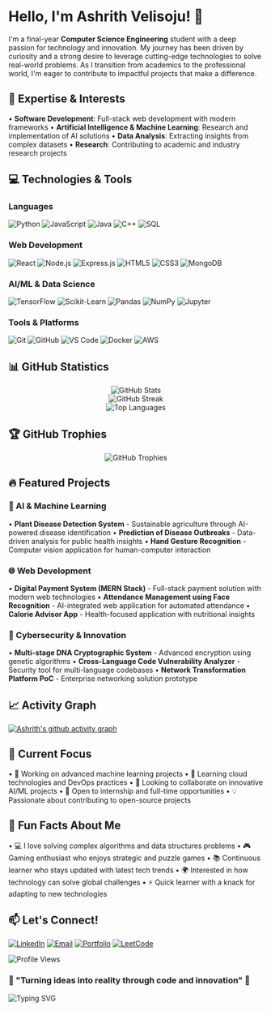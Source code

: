 # Hello, I'm Ashrith Velisoju! 👋

I'm a final-year **Computer Science Engineering** student with a deep passion for technology and innovation. My journey has been driven by curiosity and a strong desire to leverage cutting-edge technologies to solve real-world problems. As I transition from academics to the professional world, I'm eager to contribute to impactful projects that make a difference.

## 🚀 Expertise & Interests

• **Software Development**: Full-stack web development with modern frameworks
• **Artificial Intelligence & Machine Learning**: Research and implementation of AI solutions
• **Data Analysis**: Extracting insights from complex datasets
• **Research**: Contributing to academic and industry research projects

## 💻 Technologies & Tools

### Languages
![Python](https://img.shields.io/badge/Python-3776AB?style=for-the-badge&logo=python&logoColor=white)
![JavaScript](https://img.shields.io/badge/JavaScript-F7DF1E?style=for-the-badge&logo=javascript&logoColor=black)
![Java](https://img.shields.io/badge/Java-ED8B00?style=for-the-badge&logo=java&logoColor=white)
![C++](https://img.shields.io/badge/C%2B%2B-00599C?style=for-the-badge&logo=c%2B%2B&logoColor=white)
![SQL](https://img.shields.io/badge/SQL-316192?style=for-the-badge&logo=postgresql&logoColor=white)

### Web Development
![React](https://img.shields.io/badge/React-20232A?style=for-the-badge&logo=react&logoColor=61DAFB)
![Node.js](https://img.shields.io/badge/Node.js-43853D?style=for-the-badge&logo=node.js&logoColor=white)
![Express.js](https://img.shields.io/badge/Express.js-404D59?style=for-the-badge)
![HTML5](https://img.shields.io/badge/HTML5-E34F26?style=for-the-badge&logo=html5&logoColor=white)
![CSS3](https://img.shields.io/badge/CSS3-1572B6?style=for-the-badge&logo=css3&logoColor=white)
![MongoDB](https://img.shields.io/badge/MongoDB-4EA94B?style=for-the-badge&logo=mongodb&logoColor=white)

### AI/ML & Data Science
![TensorFlow](https://img.shields.io/badge/TensorFlow-FF6F00?style=for-the-badge&logo=tensorflow&logoColor=white)
![Scikit-Learn](https://img.shields.io/badge/scikit--learn-F7931E?style=for-the-badge&logo=scikit-learn&logoColor=white)
![Pandas](https://img.shields.io/badge/pandas-150458?style=for-the-badge&logo=pandas&logoColor=white)
![NumPy](https://img.shields.io/badge/numpy-013243?style=for-the-badge&logo=numpy&logoColor=white)
![Jupyter](https://img.shields.io/badge/Jupyter-F37626?style=for-the-badge&logo=jupyter&logoColor=white)

### Tools & Platforms
![Git](https://img.shields.io/badge/Git-F05032?style=for-the-badge&logo=git&logoColor=white)
![GitHub](https://img.shields.io/badge/GitHub-100000?style=for-the-badge&logo=github&logoColor=white)
![VS Code](https://img.shields.io/badge/VS%20Code-0078d4?style=for-the-badge&logo=visual-studio-code&logoColor=white)
![Docker](https://img.shields.io/badge/Docker-2496ED?style=for-the-badge&logo=docker&logoColor=white)
![AWS](https://img.shields.io/badge/AWS-232F3E?style=for-the-badge&logo=amazon-aws&logoColor=white)

## 📊 GitHub Statistics

<div align="center">
  <img src="https://github-readme-stats.vercel.app/api?username=ashrithvelisoju&show_icons=true&theme=radical&hide_border=true&include_all_commits=true&count_private=true" alt="GitHub Stats" />
</div>

<div align="center">
  <img src="https://github-readme-streak-stats.herokuapp.com/?user=ashrithvelisoju&theme=radical&hide_border=true" alt="GitHub Streak" />
</div>

<div align="center">
  <img src="https://github-readme-stats.vercel.app/api/top-langs/?username=ashrithvelisoju&layout=compact&theme=radical&hide_border=true" alt="Top Languages" />
</div>

## 🏆 GitHub Trophies

<div align="center">
  <img src="https://github-profile-trophy.vercel.app/?username=ashrithvelisoju&theme=radical&no-frame=true&no-bg=true&margin-w=4" alt="GitHub Trophies" />
</div>

## 🔥 Featured Projects

### 🤖 AI & Machine Learning
• **Plant Disease Detection System** - Sustainable agriculture through AI-powered disease identification
• **Prediction of Disease Outbreaks** - Data-driven analysis for public health insights
• **Hand Gesture Recognition** - Computer vision application for human-computer interaction

### 🌐 Web Development
• **Digital Payment System (MERN Stack)** - Full-stack payment solution with modern web technologies
• **Attendance Management using Face Recognition** - AI-integrated web application for automated attendance
• **Calorie Advisor App** - Health-focused application with nutritional insights

### 🔐 Cybersecurity & Innovation
• **Multi-stage DNA Cryptographic System** - Advanced encryption using genetic algorithms
• **Cross-Language Code Vulnerability Analyzer** - Security tool for multi-language codebases
• **Network Transformation Platform PoC** - Enterprise networking solution prototype

## 📈 Activity Graph

[![Ashrith's github activity graph](https://github-readme-activity-graph.vercel.app/graph?username=ashrithvelisoju&theme=react-dark)](https://github.com/ashutosh00710/github-readme-activity-graph)

## 🎯 Current Focus

• 🔭 Working on advanced machine learning projects
• 🌱 Learning cloud technologies and DevOps practices
• 👯 Looking to collaborate on innovative AI/ML projects
• 🤝 Open to internship and full-time opportunities
• 💡 Passionate about contributing to open-source projects

## 🌟 Fun Facts About Me

• 💻 I love solving complex algorithms and data structures problems
• 🎮 Gaming enthusiast who enjoys strategic and puzzle games
• 📚 Continuous learner who stays updated with latest tech trends
• 🌍 Interested in how technology can solve global challenges
• ⚡ Quick learner with a knack for adapting to new technologies

## 📫 Let's Connect!

[![LinkedIn](https://img.shields.io/badge/LinkedIn-0077B5?style=for-the-badge&logo=linkedin&logoColor=white)](https://www.linkedin.com/in/ashrithvelisoju/)
[![Email](https://img.shields.io/badge/Gmail-D14836?style=for-the-badge&logo=gmail&logoColor=white)](mailto:ashrithvelisoju@gmail.com)
[![Portfolio](https://img.shields.io/badge/Portfolio-FF5722?style=for-the-badge&logo=todoist&logoColor=white)](https://ashrithvelisoju.github.io/)
[![LeetCode](https://img.shields.io/badge/LeetCode-000000?style=for-the-badge&logo=LeetCode&logoColor=#d16c06)](https://leetcode.com/ashrithvelisoju)

![Profile Views](https://komarev.com/ghpvc/?username=ashrithvelisoju&color=blue&style=flat)

### 💫 "Turning ideas into reality through code and innovation" 💫

![Typing SVG](https://readme-typing-svg.herokuapp.com/?lines=Full-stack+Developer;AI/ML+Enthusiast;Problem+Solver;Tech+Explorer&font=Fira%20Code&center=true&width=380&height=50&duration=4000&pause=1000)
